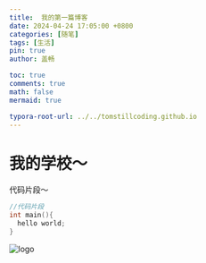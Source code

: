 ```yaml
---
title:  我的第一篇博客
date: 2024-04-24 17:05:00 +0800
categories: [随笔]
tags: [生活]
pin: true
author: 盖畅

toc: true
comments: true
math: false
mermaid: true

typora-root-url: ../../tomstillcoding.github.io
---
```


# 我的学校～ 


代码片段～
```c++
//代码片段
int main(){
  hello world;
}
```

![logo](./../gaichang0603.github.io/assets/blog_res/2024-04-24-hello-world.assets/logo.png)